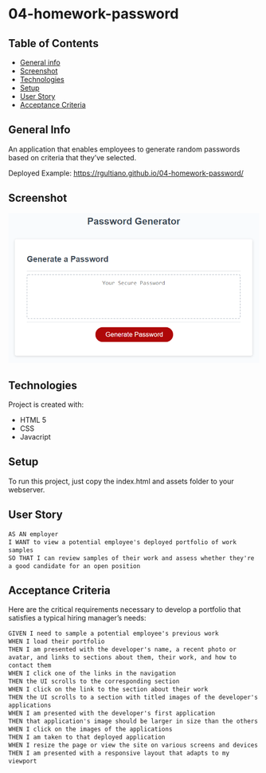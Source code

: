 # 04-homework-password

## Table of Contents
* [General info](#general-info)
* [Screenshot](#screenshot)
* [Technologies](#technologies)
* [Setup](#setup)
* [User Story](#User-Story)
* [Acceptance Criteria](#Acceptance-Criteria)

## General Info
An application that enables employees to generate random passwords based on criteria that they’ve selected.

Deployed Example: https://rgultiano.github.io/04-homework-password/

## Screenshot
![Screenshot of the Portfolio Page](Screenshot-1.png "Screenshot of the Portfolio")

## Technologies
Project is created with:
* HTML 5
* CSS
* Javacript

## Setup
To run this project, just copy the index.html and assets folder to your webserver.

## User Story

```
AS AN employer
I WANT to view a potential employee's deployed portfolio of work samples
SO THAT I can review samples of their work and assess whether they're a good candidate for an open position
```


## Acceptance Criteria

Here are the critical requirements necessary to develop a portfolio that satisfies a typical hiring manager’s needs:

```
GIVEN I need to sample a potential employee's previous work
WHEN I load their portfolio
THEN I am presented with the developer's name, a recent photo or avatar, and links to sections about them, their work, and how to contact them
WHEN I click one of the links in the navigation
THEN the UI scrolls to the corresponding section
WHEN I click on the link to the section about their work
THEN the UI scrolls to a section with titled images of the developer's applications
WHEN I am presented with the developer's first application
THEN that application's image should be larger in size than the others
WHEN I click on the images of the applications
THEN I am taken to that deployed application
WHEN I resize the page or view the site on various screens and devices
THEN I am presented with a responsive layout that adapts to my viewport
```
